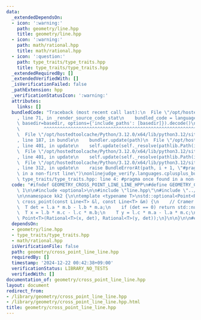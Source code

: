 ```yaml
---
data:
  _extendedDependsOn:
  - icon: ':warning:'
    path: geometry/line.hpp
    title: geometry/line.hpp
  - icon: ':warning:'
    path: math/rational.hpp
    title: math/rational.hpp
  - icon: ':question:'
    path: type_traits/type_traits.hpp
    title: type_traits/type_traits.hpp
  _extendedRequiredBy: []
  _extendedVerifiedWith: []
  _isVerificationFailed: false
  _pathExtension: hpp
  _verificationStatusIcon: ':warning:'
  attributes:
    links: []
  bundledCode: "Traceback (most recent call last):\n  File \"/opt/hostedtoolcache/Python/3.12.0/x64/lib/python3.12/site-packages/onlinejudge_verify/documentation/build.py\"\
    , line 71, in _render_source_code_stat\n    bundled_code = language.bundle(stat.path,\
    \ basedir=basedir, options={'include_paths': [basedir]}).decode()\n          \
    \         ^^^^^^^^^^^^^^^^^^^^^^^^^^^^^^^^^^^^^^^^^^^^^^^^^^^^^^^^^^^^^^^^^^^^^^^^^^^^^^^^^\n\
    \  File \"/opt/hostedtoolcache/Python/3.12.0/x64/lib/python3.12/site-packages/onlinejudge_verify/languages/cplusplus.py\"\
    , line 187, in bundle\n    bundler.update(path)\n  File \"/opt/hostedtoolcache/Python/3.12.0/x64/lib/python3.12/site-packages/onlinejudge_verify/languages/cplusplus_bundle.py\"\
    , line 401, in update\n    self.update(self._resolve(pathlib.Path(included), included_from=path))\n\
    \  File \"/opt/hostedtoolcache/Python/3.12.0/x64/lib/python3.12/site-packages/onlinejudge_verify/languages/cplusplus_bundle.py\"\
    , line 401, in update\n    self.update(self._resolve(pathlib.Path(included), included_from=path))\n\
    \  File \"/opt/hostedtoolcache/Python/3.12.0/x64/lib/python3.12/site-packages/onlinejudge_verify/languages/cplusplus_bundle.py\"\
    , line 312, in update\n    raise BundleErrorAt(path, i + 1, \"#pragma once found\
    \ in a non-first line\")\nonlinejudge_verify.languages.cplusplus_bundle.BundleErrorAt:\
    \ type_traits/type_traits.hpp: line 4: #pragma once found in a non-first line\n"
  code: "#ifndef GEOMETRY_CROSS_POINT_LINE_LINE_HPP\n#define GEOMETRY_CROSS_POINT_LINE_LINE_HPP\
    \ 1\n\n#include <optional>\n\n#include \"line.hpp\"\n#include \"../math/rational.hpp\"\
    \n\nnamespace kk2 {\n\ntemplate <typename T>\nstd::optional<Point<Rational<T>>>\
    \ cross_point(const Line<T> &l, const Line<T> &m) {\n    // Cramer's rule\n  \
    \  T det = l.a * m.b - l.b * m.a;\n    if (det == 0) return std::nullopt;\n  \
    \  T x = l.b * m.c - l.c * m.b;\n    T y = l.c * m.a - l.a * m.c;\n    return\
    \ Point<T>(Rational<T>(x, det), Rational<T>(y, det));\n}\n\n}\n\n#endif // GEOMETRY_CROSS_POINT_LINE_LINE_HPP\n"
  dependsOn:
  - geometry/line.hpp
  - type_traits/type_traits.hpp
  - math/rational.hpp
  isVerificationFile: false
  path: geometry/cross_point_line_line.hpp
  requiredBy: []
  timestamp: '2024-12-22 00:42:38+09:00'
  verificationStatus: LIBRARY_NO_TESTS
  verifiedWith: []
documentation_of: geometry/cross_point_line_line.hpp
layout: document
redirect_from:
- /library/geometry/cross_point_line_line.hpp
- /library/geometry/cross_point_line_line.hpp.html
title: geometry/cross_point_line_line.hpp
---
```

